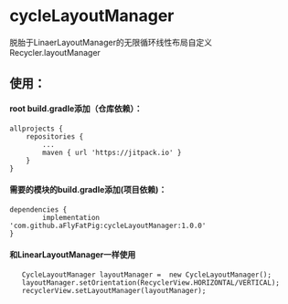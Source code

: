 # cycleLayoutManager

脱胎于LinaerLayoutManager的无限循环线性布局自定义Recycler.layoutManager


## 使用：


#### root build.gradle添加（仓库依赖）：
	allprojects {
		repositories {
			...
			maven { url 'https://jitpack.io' }
		}
	}
  
  
#### 需要的模块的build.gradle添加(项目依赖)：
    dependencies {
	        implementation 'com.github.aFlyFatPig:cycleLayoutManager:1.0.0'
	}
  
  
#### 和LinearLayoutManager一样使用

       CycleLayoutManager layoutManager =  new CycleLayoutManager();
       layoutManager.setOrientation(RecyclerView.HORIZONTAL/VERTICAL);
       recyclerView.setLayoutManager(layoutManager);
  

